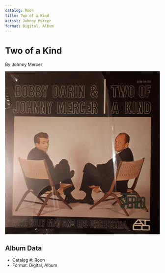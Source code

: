 ```yaml
---
catalog: Roon
title: Two of a Kind
artist: Johnny Mercer
format: Digital, Album
---
```


# Two of a Kind

By Johnny Mercer

![](../../assets/albumcovers/Johnny_Mercer-Two_of_a_Kind.png)

## Album Data

- Catalog #: Roon
- Format: Digital, Album

